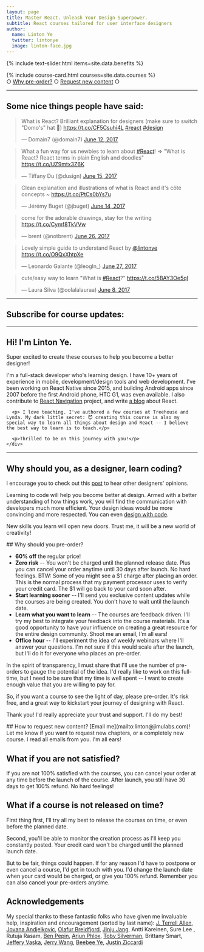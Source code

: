 ```yaml
---
layout: page
title: Master React. Unleash Your Design Superpower.
subtitle: React courses tailored for user interface designers
author:
  name: Linton Ye
  twitter: lintonye
  image: linton-face.jpg
---
```


{% include text-slider.html items=site.data.benefits %}

<!-- Course Cards -->

<div class="course-container">
  {% include course-card.html courses=site.data.courses %}
</div>

<div class="why-preorder">
  ○ <a href="#why-preorder">Why pre-order?</a> ○ <a href="#request-content">Request new content</a> ○
</div>

---

<div class="center">
  <h2>Some nice things people have said:</h2>
</div>

<div class="tweets">
  <script async src="//platform.twitter.com/widgets.js" charset="utf-8"></script>

  <blockquote class="twitter-tweet" data-lang="en"><p lang="en" dir="ltr">What is React? Brilliant explanation for designers (make sure to switch &quot;Domo&#39;s&quot; hat 🤠) <a href="https://t.co/CF5Csuhi4L">https://t.co/CF5Csuhi4L</a> <a href="https://twitter.com/hashtag/react?src=hash">#react</a> <a href="https://twitter.com/hashtag/design?src=hash">#design</a></p>&mdash; Domain7 (@domain7) <a href="https://twitter.com/domain7/status/874286463772504064">June 12, 2017</a></blockquote>

  <blockquote class="twitter-tweet" data-lang="en"><p lang="en" dir="ltr">What a fun way for us newbies to learn about <a href="https://twitter.com/hashtag/React?src=hash">#React</a>! =&gt; &quot;What is React? React terms in plain English and doodles&quot; <a href="https://t.co/UZ9mtx3Z6K">https://t.co/UZ9mtx3Z6K</a></p>&mdash; Tiffany Du (@dusign) <a href="https://twitter.com/dusign/status/875430601322528780">June 15, 2017</a></blockquote>

  <blockquote class="twitter-tweet" data-lang="en"><p lang="fr" dir="ltr">Clean explanation and illustrations of what is React and it&#39;s côté concepts ~ <a href="https://t.co/PtCs0bYs7u">https://t.co/PtCs0bYs7u</a></p>&mdash; Jérémy Buget (@jbuget) <a href="https://twitter.com/jbuget/status/874880691863003138">June 14, 2017</a></blockquote>

  <blockquote class="twitter-tweet" data-lang="en"><p lang="en" dir="ltr">come for the adorable drawings, stay for the writing <a href="https://t.co/Cymf8TkVVw">https://t.co/Cymf8TkVVw</a></p>&mdash; brent (@notbrent) <a href="https://twitter.com/notbrent/status/879487035655860224">June 26, 2017</a></blockquote>

  <blockquote class="twitter-tweet" data-lang="en"><p lang="en" dir="ltr">Lovely simple guide to understand React by <a href="https://twitter.com/lintonye">@lintonye</a> <a href="https://t.co/O9QxXhtpXe">https://t.co/O9QxXhtpXe</a></p>&mdash; Leonardo Galante (@leogln_) <a href="https://twitter.com/leogln_/status/879718877390934017">June 27, 2017</a></blockquote>

  <blockquote class="twitter-tweet" data-lang="en"><p lang="en" dir="ltr">cute/easy way to learn &quot;What is <a href="https://twitter.com/hashtag/React?src=hash">#React</a>?&quot; <a href="https://t.co/5BAY3Oe5qI">https://t.co/5BAY3Oe5qI</a></p>&mdash; Laura Silva (@oolalalauraa) <a href="https://twitter.com/oolalalauraa/status/872888299517378560">June 8, 2017</a></blockquote>

</div>


---
<div class="center">
  <h2>Subscribe for course updates:</h2>
</div>
<script async id="_ck_209062" src="https://forms.convertkit.com/209062?v=6"></script>

---

<div class="profile-container">
  <div class="linton-photo"></div>
  <div class="content">
    <h2>Hi! I'm Linton Ye.</h2>
    <div>
      <p>Super excited to create these courses to help you become a better designer! </p>
      <p>I'm a full-stack developer who's learning design. I have 10+ years of experience in mobile, development/design tools and web development. I've been working on React Native since 2015, and building Android apps since 2007 before the first Android phone, HTC G1, was even available. I also contribute to <a href="https://github.com/react-community/react-navigation">React Navigation</a> project, and write <a href="http://reactnativediary.com">a blog</a> about React.</p>

      <p> I love teaching. I've authored a few courses at Treehouse and Lynda. My dark little secret: 😈 creating this course is also my special way to learn all things about design and React -- I believe the best way to learn is to teach.</p>

      <p>Thrilled to be on this journey with you!</p>
    </div>
  </div>
</div>

---

## Why should you, as a designer, learn coding?
I encourage you to check out this [post](/2017/05/09/react-for-designers-interviews) to hear other designers' opinions.

Learning to code will help you become better at design. Armed with a better understanding of how things work, you will find the communication with developers much more efficient. Your design ideas would be more convincing and more respected. You can even [design with code](https://blog.framer.com/what-if-a-designer-learns-code-59d790024c9e).

New skills you learn will open new doors. Trust me, it will be a new world of creativity!

<a name="why-preorder">
## Why should you pre-order?

- **60% off** the regular price!
- **Zero risk** -- You won't be charged until the planned release date. Plus you can cancel your order anytime until 30 days after launch. No hard feelings. BTW: Some of you might see a $1 charge after placing an order. This is the normal process that my payment processor uses to verify your credit card. The $1 will go back to your card soon after.
- **Start learning sooner** -- I'll send you exclusive content updates while the courses are being created. You don't have to wait until the launch date.
- **Learn what you want to learn** -- The courses are feedback driven. I'll try my best to integrate your feedback into the course materials. It’s a good opportunity to have your influence on creating a great resource for the entire design community. Shoot me an email, I’m all ears!
- **Office hour** -- I'll experiment the idea of weekly webinars where I'll answer your questions. I'm not sure if this would scale after the launch, but I'll do it for everyone who places an pre-order.

In the spirit of transparency, I must share that I'll use the number of pre-orders to gauge the potential of the idea. I'd really like to work on this full-time, but I need to be sure that my time is well spent -- I want to create enough value that you are willing to pay for.

So, if you want a course to see the light of day, please pre-order. It's risk free, and a great way to kickstart your journey of designing with React.

Thank you! I'd really appreciate your trust and support. I'll do my best!

<a name="request-content">
## How to request new content?
[Email me](mailto:linton@jimulabs.com)! Let me know if you want to request new chapters, or a completely new course. I read all emails from you. I'm all ears!

## What if you are not satisfied?
If you are not 100% satisfied with the courses, you can cancel your order at any time before the launch of the course. After launch, you still have 30 days to get 100% refund. No hard feelings!

## What if a course is not released on time?
First thing first, I'll try all my best to release the courses on time, or even before the planned date.

Second, you'll be able to monitor the creation process as I'll keep you constantly posted. Your credit card won't be charged until the planned launch date.

But to be fair, things could happen. If for any reason I'd have to postpone or even cancel a course, I'd get in touch with you. I'd change the launch date when your card would be charged, or give you 100% refund. Remember you can also cancel your pre-orders anytime.

## Acknowledgements
My special thanks to these fantastic folks who have given me invaluable help, inspiration and encouragement (sorted by last name): [J. Terrell Allen](https://dribbble.com/JTerrellAllen), [Jovana Andjelkovic](https://dribbble.com/casualmess), [Olafur Breidfjord](http://olafurbreidfjord.com/), [Jinju Jang](http://medium.com/@arle13), Antti Kareinen, Sure Lee
, Rutuja Rasam, [Ben Pepin](http://www.benpepin.com/), [Arjun Phlox](https://twitter.com/arjunphlox), [Toby Silverman](http://design.tobysilverman.com/), Brittany Smart, [Jeffery Vaska](http://vaska.com/), [Jerry Wang](https://medium.com/@jerrywang), [Beebee Ye](https://beebeeye.github.io/), [Justin Ziccardi](https://twitter.com/cycleshq)
